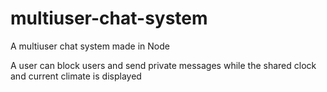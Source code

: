 # multiuser-chat-system
A multiuser chat system made in Node

A user can block users and send private messages while the shared clock and current climate is displayed
